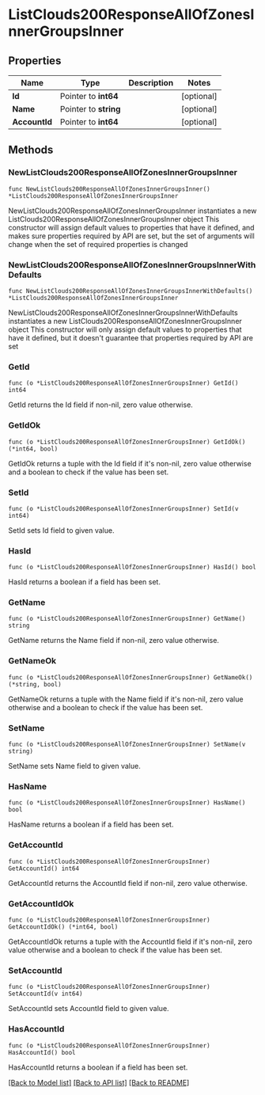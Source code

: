 # ListClouds200ResponseAllOfZonesInnerGroupsInner

## Properties

Name | Type | Description | Notes
------------ | ------------- | ------------- | -------------
**Id** | Pointer to **int64** |  | [optional] 
**Name** | Pointer to **string** |  | [optional] 
**AccountId** | Pointer to **int64** |  | [optional] 

## Methods

### NewListClouds200ResponseAllOfZonesInnerGroupsInner

`func NewListClouds200ResponseAllOfZonesInnerGroupsInner() *ListClouds200ResponseAllOfZonesInnerGroupsInner`

NewListClouds200ResponseAllOfZonesInnerGroupsInner instantiates a new ListClouds200ResponseAllOfZonesInnerGroupsInner object
This constructor will assign default values to properties that have it defined,
and makes sure properties required by API are set, but the set of arguments
will change when the set of required properties is changed

### NewListClouds200ResponseAllOfZonesInnerGroupsInnerWithDefaults

`func NewListClouds200ResponseAllOfZonesInnerGroupsInnerWithDefaults() *ListClouds200ResponseAllOfZonesInnerGroupsInner`

NewListClouds200ResponseAllOfZonesInnerGroupsInnerWithDefaults instantiates a new ListClouds200ResponseAllOfZonesInnerGroupsInner object
This constructor will only assign default values to properties that have it defined,
but it doesn't guarantee that properties required by API are set

### GetId

`func (o *ListClouds200ResponseAllOfZonesInnerGroupsInner) GetId() int64`

GetId returns the Id field if non-nil, zero value otherwise.

### GetIdOk

`func (o *ListClouds200ResponseAllOfZonesInnerGroupsInner) GetIdOk() (*int64, bool)`

GetIdOk returns a tuple with the Id field if it's non-nil, zero value otherwise
and a boolean to check if the value has been set.

### SetId

`func (o *ListClouds200ResponseAllOfZonesInnerGroupsInner) SetId(v int64)`

SetId sets Id field to given value.

### HasId

`func (o *ListClouds200ResponseAllOfZonesInnerGroupsInner) HasId() bool`

HasId returns a boolean if a field has been set.

### GetName

`func (o *ListClouds200ResponseAllOfZonesInnerGroupsInner) GetName() string`

GetName returns the Name field if non-nil, zero value otherwise.

### GetNameOk

`func (o *ListClouds200ResponseAllOfZonesInnerGroupsInner) GetNameOk() (*string, bool)`

GetNameOk returns a tuple with the Name field if it's non-nil, zero value otherwise
and a boolean to check if the value has been set.

### SetName

`func (o *ListClouds200ResponseAllOfZonesInnerGroupsInner) SetName(v string)`

SetName sets Name field to given value.

### HasName

`func (o *ListClouds200ResponseAllOfZonesInnerGroupsInner) HasName() bool`

HasName returns a boolean if a field has been set.

### GetAccountId

`func (o *ListClouds200ResponseAllOfZonesInnerGroupsInner) GetAccountId() int64`

GetAccountId returns the AccountId field if non-nil, zero value otherwise.

### GetAccountIdOk

`func (o *ListClouds200ResponseAllOfZonesInnerGroupsInner) GetAccountIdOk() (*int64, bool)`

GetAccountIdOk returns a tuple with the AccountId field if it's non-nil, zero value otherwise
and a boolean to check if the value has been set.

### SetAccountId

`func (o *ListClouds200ResponseAllOfZonesInnerGroupsInner) SetAccountId(v int64)`

SetAccountId sets AccountId field to given value.

### HasAccountId

`func (o *ListClouds200ResponseAllOfZonesInnerGroupsInner) HasAccountId() bool`

HasAccountId returns a boolean if a field has been set.


[[Back to Model list]](../README.md#documentation-for-models) [[Back to API list]](../README.md#documentation-for-api-endpoints) [[Back to README]](../README.md)


